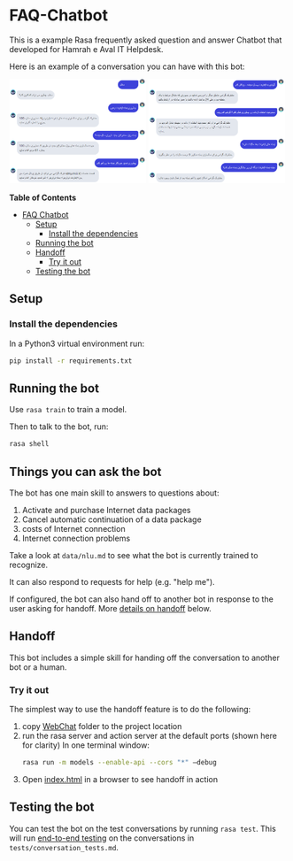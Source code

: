 # FAQ-Chatbot

This is a example Rasa frequently asked question and answer Chatbot that developed for Hamrah e Aval IT Helpdesk.

Here is an example of a conversation you can have with this bot:

<p float="left">
<img src="./screenshots/demo_1.png" width="49%">
<img src="./screenshots/demo_2.png" width="49%">
</p>

**Table of Contents**

- [FAQ Chatbot](#FAQ-Chatbot)
  - [Setup](#setup)
    - [Install the dependencies](#install-the-dependencies)
  - [Running the bot](#running-the-bot)
  - [Handoff](#handoff)
    - [Try it out](#try-it-out)
  - [Testing the bot](#testing-the-bot)

<!-- END doctoc generated TOC please keep comment here to allow auto update -->

## Setup

### Install the dependencies

In a Python3 virtual environment run:

```bash
pip install -r requirements.txt
```

## Running the bot

Use `rasa train` to train a model.

Then to talk to the bot, run:

```bash
rasa shell
```
## Things you can ask the bot

The bot has one main skill to answers to questions about:
1. Activate and purchase Internet data packages
2. Cancel automatic continuation of a data package
3. costs of Internet connection
4. Internet connection problems

Take a look at `data/nlu.md` to see what the bot is currently trained to recognize.

It can also respond to requests for help (e.g. "help me").

If configured, the bot can also hand off to another bot in response to the user asking for handoff. More [details on handoff](#handoff) below.


## Handoff

This bot includes a simple skill for handing off the conversation to another bot or a human.


### Try it out

The simplest way to use the handoff feature is to do the following:

1. copy [WebChat](WebChat) folder to the project location
5. run the rasa server and action server at the default ports (shown here for clarity)
   In one terminal window:
    ```bash
    rasa run -m models --enable-api --cors "*" –debug
    ```
7. Open [index.html](WebChat/index.html) in a browser to see handoff in action


## Testing the bot

You can test the bot on the test conversations by running  `rasa test`.
This will run [end-to-end testing](https://rasa.com/docs/rasa/user-guide/testing-your-assistant/#end-to-end-testing) on the conversations in `tests/conversation_tests.md`.
